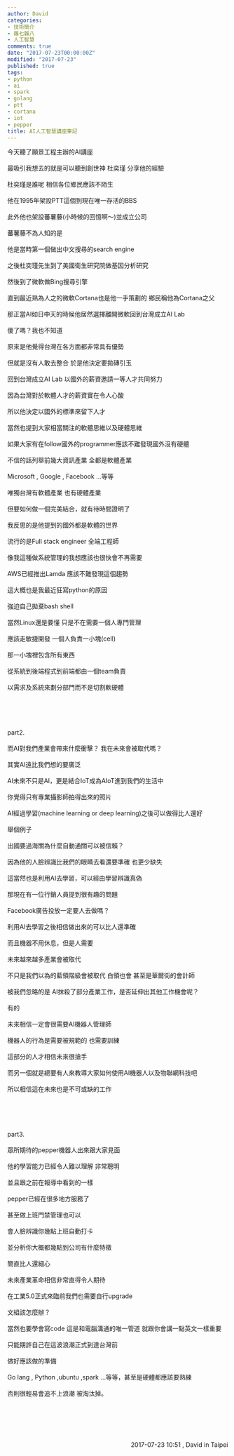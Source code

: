 ```yaml
---
author: David
categories:
- 技術簡介
- 雜七雜八
- 人工智慧
comments: true
date: "2017-07-23T00:00:00Z"
modified: "2017-07-23"
published: true
tags:
- python
- ai
- spark
- golang
- ptt
- cortana
- iot
- pepper
title: AI人工智慧講座筆記
---
```

今天聽了願景工程主辦的AI講座<br />
<br />
最吸引我想去的就是可以聽到創世神 杜奕瑾 分享他的經驗<br />
<br />
杜奕瑾是誰呢 相信各位鄉民應該不陌生<br />
<br />
他在1995年架設PTT這個到現在唯一存活的BBS<br />
<br />
此外他也架設蕃薯藤(小時候的回憶啊～)並成立公司<br />
<br />
蕃薯藤不為人知的是<br />
<br />
他是當時第一個做出中文搜尋的search engine<br />
<br />
之後杜奕瑾先生到了美國衛生研究院做基因分析研究<br />
<br />
然後到了微軟做Bing搜尋引擎<br />
<br />
直到最近熟為人之的微軟Cortana也是他一手策劃的 鄉民稱他為Cortana之父<br />
<br />
那正當AI如日中天的時候他居然選擇離開微軟回到台灣成立AI Lab<br />
<br />
傻了嗎？我也不知道<br />
<br />
原來是他覺得台灣在各方面都非常具有優勢<br />
<br />
但就是沒有人敢去整合 於是他決定要拋磚引玉<br />
<br />
回到台灣成立AI Lab 以國外的薪資邀請一等人才共同努力<br />
<br />
因為台灣對於軟體人才的薪資實在令人心酸<br />
<br />
所以他決定以國外的標準來留下人才<br />
<br />
當然也提到大家相當關注的軟體思維以及硬體思維<br />
<br />
如果大家有在follow國外的programmer應該不難發現國外沒有硬體<br />
<br />
不信的話列舉前幾大資訊產業 全都是軟體產業<br />
<br />
Microsoft , Google , Facebook ...等等<br />
<br />
唯獨台灣有軟體產業 也有硬體產業<br />
<br />
但要如何做一個完美結合，就有待時間證明了<br />
<br />
我反思的是他提到的國外都是軟體的世界<br />
<br />
流行的是Full stack engineer 全端工程師<br />
<br />
像我這種做系統管理的我想應該也很快會不再需要<br />
<br />
AWS已經推出Lamda 應該不難發現這個趨勢<br />
<br />
這大概也是我最近狂寫python的原因<br />
<br />
強迫自己拋棄bash shell<br />
<br />
當然Linux還是要懂 只是不在需要一個人專門管理<br />
<br />
應該走敏捷開發 一個人負責一小塊(cell)<br />
<br />
那一小塊裡包含所有東西<br />
<br />
從系統到後端程式到前端都由一個team負責<br />
<br />
以需求及系統來劃分部門而不是切割軟硬體<br />
<br />
<br />
<br />
<br />
<br />
part2.<br />
<br />
而AI對我們產業會帶來什麼衝擊？ 我在未來會被取代嗎？<br />
<br />
其實AI遠比我們想的要廣泛<br />
<br />
AI未來不只是AI，更是結合IoT成為AIoT進到我們的生活中<br />
<br />
你覺得只有專業攝影師拍得出來的照片<br />
<br />
AI經過學習(machine learning or deep learning)之後可以做得比人還好<br />
<br />
舉個例子<br />
<br />
出國要過海關為什麼自動通關可以被信賴？<br />
<br />
因為他的人臉辨識比我們的眼睛去看還要準確 也更少缺失<br />
<br />
這當然也是利用AI去學習，可以經由學習辨識真偽<br />
<br />
那現在有一位行銷人員提到很有趣的問題<br />
<br />
Facebook廣告投放一定要人去做嗎？<br />
<br />
利用AI去學習之後相信做出來的可以比人還準確<br />
<br />
而且機器不用休息，但是人需要<br />
<br />
未來越來越多產業會被取代<br />
<br />
不只是我們以為的藍領階級會被取代 白領也會 甚至是華爾街的會計師<br />
<br />
被我們忽略的是 AI抹殺了部分產業工作，是否延伸出其他工作機會呢？<br />
<br />
有的<br />
<br />
未來相信一定會很需要AI機器人管理師<br />
<br />
機器人的行為是需要被規範的 也需要訓練<br />
<br />
這部分的人才相信未來很搶手<br />
<br />
而另一個就是總要有人來教導大家如何使用AI機器人以及物聯網科技吧<br />
<br />
所以相信這在未來也是不可或缺的工作<br />
<br />
<br />
<br />
<br />
<br />
part3.<br />
<br />
眾所期待的pepper機器人出來跟大家見面<br />
<br />
他的學習能力已經令人難以理解 非常聰明<br />
<br />
並且跟之前在報導中看到的一樣<br />
<br />
pepper已經在很多地方服務了<br />
<br />
甚至做上班門禁管理也可以<br />
<br />
會人臉辨識你幾點上班自動打卡<br />
<br />
並分析你大概都幾點到公司有什麼特徵<br />
<br />
簡直比人還細心<br />
<br />
未來產業革命相信非常直得令人期待<br />
<br />
在工業5.0正式來臨前我們也需要自行upgrade<br />
<br />
文組該怎麼辦？<br />
<br />
當然也要學會寫code 這是和電腦溝通的唯一管道 就跟你會講一點英文一樣重要<br />
<br />
只能期許自己在這波浪潮正式到達台灣前<br />
<br />
做好應該做的準備<br />
<br />
Go lang , Python ,ubuntu ,spark ...等等，甚至是硬體都應該要熟練<br />
<br />
否則很輕易會追不上浪潮 被淘汰掉。<br />
<br />
<br />
<br />
<br />
<br />
<div style="text-align: right;">
2017-07-23 10:51 , David in Taipei</div>
<br />
